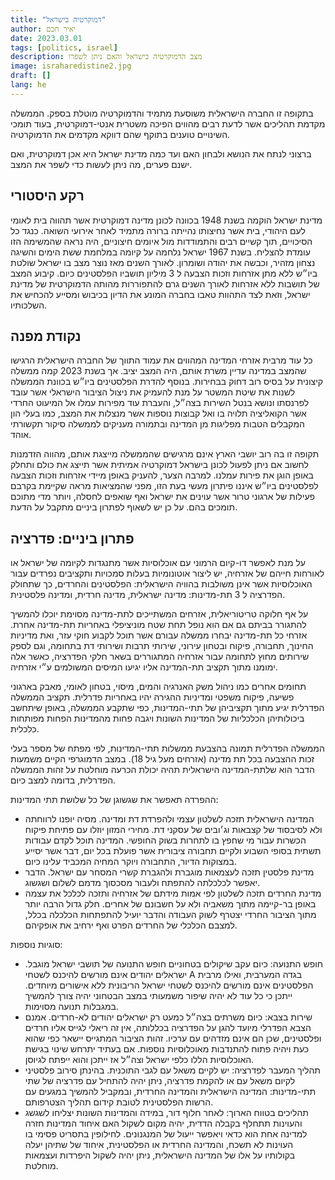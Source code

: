 ```yaml
---
title: "דמוקרטיה בישראל"
author: יאיר חכם
date: 2023.03.01
tags: [politics, israel]
description: מצב הדמוקרטיה בישראל והאם ניתן לשפרו
image: israharedistine2.jpg
draft: []
lang: he
---
```


בתקופה זו החברה הישראלית משוסעת מתמיד והדמוקרטיה מוטלת בספק.
הממשלה מקדמת תהליכים אשר לדעת רבים מהווים הפיכה משטרית אנטי-דמוקרטית, בעוד תומכי השינויים טוענים בתוקף שהם דווקא מקדמים את הדמוקרטיה.

ברצוני לנתח את הנושא ולבחון האם ועד כמה מדינת ישראל היא אכן דמוקרטית, ואם ישנם פערים, מה ניתן לעשות כדי לשפר את המצב.

## רקע היסטורי

מדינת ישראל הוקמה בשנת 1948 בכוונה לכונן מדינה דמוקרטית אשר תהווה בית לאומי לעם היהודי, בית אשר נחיצותו נהייתה ברורה מתמיד לאחר אירועי השואה. כנגד כל הסיכויים, תוך קשיים רבים והתמודדות מול איומים חיצוניים, היה נראה שהמשימה הזו עומדת להצליח. בשנת 1967 ישראל נלחמה על קיומה במלחמת ששת הימים והשיגה נצחון מזהיר, וכבשה את יהודה ושומרון. לאורך השנים מאז נוצר מצב בו ישראל שולטת ביו״ש ללא מתן אזרחות וזכות הצבעה ל 3 מיליון תושביו הפלסטינים כיום. קיבוע המצב של תושבות ללא אזרחות לאורך השנים גרם להתפוררות מהותה הדמוקרטית של מדינת ישראל, וזאת לצד התהוות טאבו בחברה המונע את הדיון בכיבוש ומסייע להכחיש את השלכותיו.

## נקודת מפנה

כל עוד מרבית אזרחי המדינה המהווים את עמוד התווך של החברה הישראלית הרגישו שהמצב במדינה עדיין משרת אותם, היה המצב יציב. אך בשנת 2023 קמה ממשלה קיצונית על בסיס רוב דחוק בבחירות. בנוסף להדרת הפלסטינים ביו״ש בכוונת הממשלה לשנות את שיטת המשטר על מנת להעמיק את ניצול הציבור הישראלי אשר עובד לפרנסתו ונושא בנטל השירות בצה״ל, והעברת עוד מפירות עמלו אל המיעוט החרדי אשר הקואליציה תלויה בו ואל קבוצות נוספות אשר מנצלות את המצב, כמו בעלי הון המקבלים הטבות מפליגות מן המדינה ובתמורה מעניקים לממשלה סיקור תקשורתי אוהד.

תקופה זו בה רוב יושבי הארץ אינם מרגישים שהממשלה מייצגת אותם, מהווה הזדמנות לחשוב אם ניתן לפעול לכונן בישראל דמוקרטיה אמיתית אשר תייצג את כולם ותחלק באופן הוגן את פירות עמלנו.
למרבה הצער, להעניק באופן מיידי אזרחות וזכות הצבעה לפלסטינים ביו״ש איננו פיתרון מעשי בעת הזו, מפני שהמציאות מראה שקיימת בקרבם פעילות של ארגוני טרור אשר עוינים את ישראל ואף שואפים לחסלה, ויותר מדי מתוכם תומכים בהם. על כן יש לשאוף לפתרון ביניים מתקבל על הדעת.

## פתרון ביניים: פדרציה

על מנת לאפשר דו-קיום הרמוני עם אוכלוסיות אשר מתנגדות לקיומה של ישראל או לאורחות חייהם של אזרחיה, יש ליצור אוטונומיות בעלות סמכויות ותקציבים נפרדים עבור האוכלוסיות אשר אינן משולבות בהוויה הישראלית: הפלסטינים והחרדים, כך שתחולק הפדרציה ל 3 תת-מדינות: מדינה ישראלית, מדינה חרדית, ומדינה פלסטינית.

על אף חלוקה טריטוריאלית, אזרחים המשתייכים לתת-מדינה מסוימת יוכלו להמשיך להתגורר בביתם גם אם הוא נופל תחת שטח מוניציפלי באחריות תת-מדינה אחרת.
אזרחי כל תת-מדינה יבחרו ממשלה עבורם אשר תוכל לקבוע חוקי עזר, ואת מדיניות החינוך, תחבורה, פיקוח ובטחון עירוני, שירותי תרבות ושירותי דת בתחומה, וגם לספק שירותים מחוץ לתחומה עבור אזרחיה המתגוררים בשאר חלקי הפדרציה, כאשר אלה ימומנו מתוך תקציב תת-המדינה אליו יגיעו המיסים המשולמים ע״י אזרחיה.

תחומים אחרים כמו ניהול משק האנרגיה והמים, מיסוי, בטחון לאומי, מאבק בארגוני פשיעה, פיקוח משפטי ומדיניות ההגירה יהיו באחריות פדרלית. תקציב הממשלה הפדרלית יגיע מתוך תקציביהן של תתי-המדינות, כפי שתקבע הממשלה, באופן שיתחשב ביכולותיהן הכלכליות של המדינות 
השונות ויגבה פחות מהמדינות הפחות מפותחות כלכלית.

הממשלה הפדרלית תמונה בהצבעת ממשלות תתי-המדינות, לפי מפתח של מספר בעלי זכות ההצבעה בכל תת מדינה (אזרחים מעל גיל 18). במצב הדמוגרפי הקיים משמעות הדבר הוא שלתת-המדינה הישראלית תהיה יכולת הכרעה מוחלטת על זהות הממשלה הפדרלית, בדומה למצב כיום.

ההפרדה תאפשר את שגשוגן של כל שלושת תתי המדינות:

* המדינה הישראלית תזכה לשלטון עצמי ולהפרדת דת ומדינה. מסיה יופנו לרווחתה ולא לסיבסוד של קצבאות וג׳ובים של עסקני דת. מחירי המזון יוזלו עם פתיחת פיקוח הכשרות עבור מי שחפץ בו לתחרות בשוק החופשי. המדינה תוכל לקדם עבודות תשתית בסופי השבוע ולקיים תחבורה ציבורית אשר פועלת בכל יום, דבר אשר יסייע במצוקות הדיור, התחבורה ויוקר המחיה המכביד עלינו כיום.
* מדינת פלסטין תזכה לעצמאות מוגברת ולהגברת קשרי המסחר עם ישראל. הדבר יאפשר לכלכלתה להתפתח ולעבור מסכסוך מדמם לשלום ושגשוג.
* מדינת החרדים תזכה לשלטון לפי אמות מידתם של אזרחיה ותזכה לכלכל את עצמה באופן בר-קיימה מתוך משאביה ולא על חשבונם של אחרים. חלק גדול הרבה יותר מתוך הציבור החרדי יצטרף לשוק העבודה והדבר יועיל להתפתחות הכלכלה בכלל, למצבם הכלכלי של החרדים הפרט ואף ירחיב את אופקיהם.

סוגיות נוספות:

* חופש התנועה: כיום עקב שיקולים בטחוניים חופש התנועה של תושבי ישראל מוגבל. ישראלים יהודים אינם מורשים להיכנס לשטחי A בגדה המערבית, ואילו מרבית הפלסטינים אינם מורשים להיכנס לשטחי ישראל הריבונית ללא אישורים מיוחדים. ייתכן כי כל עוד לא יהיה שיפור משמעותי במצב הבטחוני יהיה צורך להמשיך במגבלות תנועה מסוימות.
* שירות בצבא: כיום משרתים בצה״ל כמעט רק ישראלים יהודים לא-חרדים. אמנם הצבא הפדרלי מיועד להגן על הפדרציה בכללותה, אין זה ריאלי לגייס אליו חרדים ופלסטינים, שכן הם אינם מזדהים עם ערכיו. זהות הציבור המתגייס יישאר כפי שהוא כעת ויהיה פתוח להתנדבות מאוכלוסיות נוספות. אם בעתיד יתרחש שינוי בגישת האוכלוסיות הללו כלפי ישראל וצה״ל אז ייתכן והוא ייפתח לגיוסן.
* תהליך המעבר לפדרציה: יש לקיים משאל עם לגבי התוכנית. בהינתן סירוב פלסטיני לקיום משאל עם או להקמת פדרציה, ניתן יהיה להתחיל עם פדרציה של שתי תתי-מדינות: המדינה הישראלית והמדינה החרדית, ובמקביל להמשיך במגעים עם הרשות הפלסטינית לטובת קידום תהליך הצטרפותם.
* תהליכים בטווח הארוך: לאחר חלוף דור, במידה והמדינות השונות יצליחו לשגשג והעוינות תתחלף בקבלה הדדית, יהיה מקום לשקול האם איחוד המדינות חזרה למדינה אחת הוא כדאי ויאפשר ייעול של המנגנונים. לחילופין בתסריט פסימי בו העוינות לא תשכח, והמדינה החרדית או הפלסטינית, איחוד של שתיהן יעלה בקולותיו על אלו של המדינה הישראלית, ניתן יהיה לשקול היפרדות ועצמאות מוחלטת.